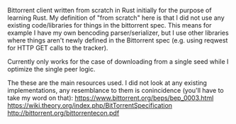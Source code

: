 Bittorrent client written from scratch in Rust initially for the purpose of learning Rust.
My definition of "from scratch" here is that I did not use any existing code/libraries for things in the bittorrent spec.  This means for example I have my own bencoding parser/serializer, but I use other libraries where things aren't newly defined in the Bittorrent spec (e.g. using reqwest for HTTP GET calls to the tracker).

Currently only works for the case of downloading from a single seed while I optimize the single peer logic.

The these are the main resources used.  I did not look at any existing implementations, any resemblance to them is conincidence (you'll have to take my word on that):
https://www.bittorrent.org/beps/bep_0003.html
https://wiki.theory.org/index.php/BitTorrentSpecification
http://bittorrent.org/bittorrentecon.pdf